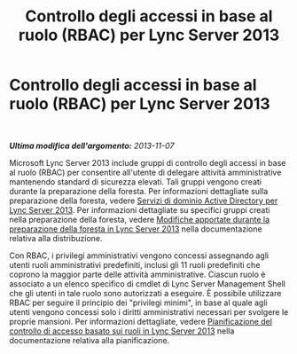 ﻿---
title: Controllo degli accessi in base al ruolo (RBAC) per Lync Server 2013
TOCTitle: Controllo degli accessi in base al ruolo (RBAC) per Lync Server 2013
ms:assetid: d01fba36-eb7e-4de9-9bba-5102ae157820
ms:mtpsurl: https://technet.microsoft.com/it-it/library/Dn481134(v=OCS.15)
ms:contentKeyID: 59679245
ms.date: 08/24/2015
mtps_version: v=OCS.15
ms.translationtype: HT
---

# Controllo degli accessi in base al ruolo (RBAC) per Lync Server 2013

 

_**Ultima modifica dell'argomento:** 2013-11-07_

Microsoft Lync Server 2013 include gruppi di controllo degli accessi in base al ruolo (RBAC) per consentire all'utente di delegare attività amministrative mantenendo standard di sicurezza elevati. Tali gruppi vengono creati durante la preparazione della foresta. Per informazioni dettagliate sulla preparazione della foresta, vedere [Servizi di dominio Active Directory per Lync Server 2013](lync-server-2013-active-directory-domain-services-for-lync-server.md). Per informazioni dettagliate su specifici gruppi creati nella preparazione della foresta, vedere [Modifiche apportate durante la preparazione della foresta in Lync Server 2013](lync-server-2013-changes-made-by-forest-preparation.md) nella documentazione relativa alla distribuzione.

Con RBAC, i privilegi amministrativi vengono concessi assegnando agli utenti ruoli amministrativi predefiniti, inclusi gli 11 ruoli predefiniti che coprono la maggior parte delle attività amministrative. Ciascun ruolo è associato a un elenco specifico di cmdlet di Lync Server Management Shell che gli utenti in tale ruolo sono autorizzati a eseguire. È possibile utilizzare RBAC per seguire il principio dei "privilegi minimi", in base al quale agli utenti vengono concessi solo i diritti amministrativi necessari per svolgere le proprie mansioni. Per informazioni dettagliate, vedere [Pianificazione del controllo di accesso basato sui ruoli in Lync Server 2013](lync-server-2013-planning-for-role-based-access-control.md) nella documentazione relativa alla pianificazione.


